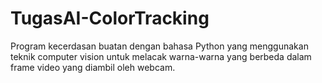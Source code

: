 # TugasAI-ColorTracking
Program kecerdasan buatan dengan bahasa Python yang menggunakan teknik computer vision untuk melacak warna-warna yang berbeda dalam frame video yang diambil oleh webcam.
